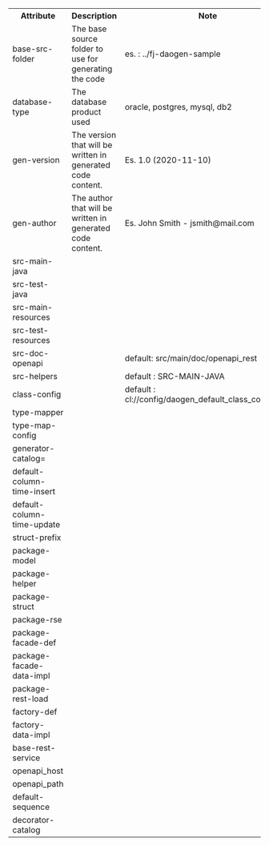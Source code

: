 <table>
	<tr>
		<th width="25%">Attribute</th>
		<th width="50%">Description</th>
		<th width="25%">Note</th>		
	</tr>
	<tr>
		<td>base-src-folder</td>
		<td>The base source folder to use for generating the code</td>
		<td>es. : ../fj-daogen-sample</td>	
	</tr>
	<tr>
		<td>database-type</td>
		<td>The database product used</td>								
		<td>oracle, postgres, mysql, db2</td>
	</tr>	
	<tr>
		<td>gen-version</td>
		<td>The version that will be written in generated code content.</td>
		<td>Es. 1.0 (2020-11-10)</td>
	</tr>
	<tr>
		<td>gen-author</td>
		<td>The author that will be written in generated code content.</td>
		<td>Es. John Smith - jsmith@mail.com</td>
	</tr>
	<tr>
		<td>src-main-java</td>
		<td></td>
		<td></td>
	</tr>
	<tr>
		<td>src-test-java</td>
		<td></td>
		<td></td>
	</tr>
	<tr>
		<td>src-main-resources</td>
		<td></td>
		<td></td>
	</tr>
	<tr>
		<td>src-test-resources</td>
		<td></td>
		<td></td>
	</tr>
	<tr>
		<td>src-doc-openapi</td>
		<td></td>
		<td>default: src/main/doc/openapi_rest</td>
	</tr>
	<tr>
		<td>src-helpers</td>
		<td></td>
		<td>default : SRC-MAIN-JAVA</td>
	</tr>
	<tr>
		<td>class-config</td>
		<td></td>
		<td>default : cl://config/daogen_default_class_config.xml</td>
	</tr>
	<tr>
		<td>type-mapper</td>
		<td></td>
		<td></td>
	</tr>
	<tr>
		<td>type-map-config</td>
		<td></td>
		<td></td>
	</tr>
	<tr>
		<td>generator-catalog=</td>
		<td></td>
		<td></td>
	</tr>
	<tr>
		<td>default-column-time-insert</td>
		<td></td>
		<td></td>
	</tr>
	<tr>
		<td>default-column-time-update</td>
		<td></td>
		<td></td>
	</tr>	
	<tr>
		<td>struct-prefix</td>
		<td></td>
		<td></td>
	</tr>
	<tr>
		<td>package-model</td>
		<td></td>
		<td></td>
	</tr>
	<tr>
		<td>package-helper</td>
		<td></td>
		<td></td>
	</tr>
	<tr>
		<td>package-struct</td>
		<td></td>
		<td></td>
	</tr>
	<tr>
		<td>package-rse</td>
		<td></td>
		<td></td>
	</tr>
	<tr>
		<td>package-facade-def</td>
		<td></td>
		<td></td>
	</tr>
	<tr>
		<td>package-facade-data-impl</td>
		<td></td>
		<td></td>
	</tr>
	<tr>
		<td>package-rest-load</td>
		<td></td>
		<td></td>
	</tr>
	<tr>
		<td>factory-def</td>
		<td></td>
		<td></td>
	</tr>
	<tr>
		<td>factory-data-impl</td>
		<td></td>
		<td></td>
	</tr>
	<tr>
		<td>base-rest-service</td>
		<td></td>
		<td></td>
	</tr>
	<tr>
		<td>openapi_host</td>
		<td></td>
		<td></td>
	</tr>
	<tr>
		<td>openapi_path</td>
		<td></td>
		<td></td>
	</tr>
	<tr>
		<td>default-sequence</td>
		<td></td>
		<td></td>
	</tr>
	<tr>
		<td>decorator-catalog</td>
		<td></td>
		<td></td>
	</tr>							
</table>